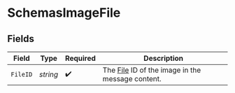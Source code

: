 # SchemasImageFile


## Fields

| Field                                                                         | Type                                                                          | Required                                                                      | Description                                                                   |
| ----------------------------------------------------------------------------- | ----------------------------------------------------------------------------- | ----------------------------------------------------------------------------- | ----------------------------------------------------------------------------- |
| `FileID`                                                                      | *string*                                                                      | :heavy_check_mark:                                                            | The [File](/docs/api-reference/files) ID of the image in the message content. |